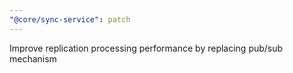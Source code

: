 ```yaml
---
"@core/sync-service": patch
---
```


Improve replication processing performance by replacing pub/sub mechanism
